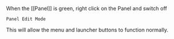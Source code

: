 When the [[Panel]] is green, right click on the Panel and switch off 
```
Panel Edit Mode
```
This will allow the menu and launcher buttons to function normally.
